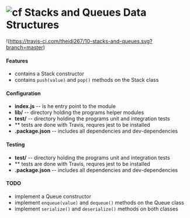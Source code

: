 ![cf](http://i.imgur.com/7v5ASc8.png) Stacks and Queues Data Structures
====

!(https://travis-ci.com/theidi267/10-stacks-and-queues.svg?branch=master)

#### Features 
  * contains a Stack constructor
  * contains `push(value)` and `pop()` methods on the Stack class

#### Configuration  

  * **index.js** -- is he entry point to the module
  * **lib/** -- directory holding the programs helper modules
  * **test/** -- directory holding the programs unit and integration tests
  * ** tests are done with Travis, requres jest to be installed
  * **.package.json** -- includes all dependencies and dev-dependencies

#### Testing  

  * **test/** -- directory holding the programs unit and integration tests
  * ** tests are done with Travis, requres jest to be installed
  * **.package.json** -- includes all dependencies and dev-dependencies

#### TODO

  * implement a Queue constructor
  * implement `enqueue(value)` and `dequeue()` methods on the Queue class
  * implement `serialize()` and `deserialize()` methods on both classes
